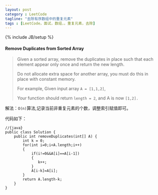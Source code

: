 ```yaml
---
layout: post
category : LeetCode
tagline: "去除有序数组中的重复元素"
tags : [LeetCode，面试，数组，，重复元素，去除]
---
```

{% include JB/setup %}

<h4 id="Remove-Duplicates-from-Sorted-Array
">Remove Duplicates from Sorted Array
</h4>
 
>Given a sorted array, remove the duplicates in place such that each element appear only once and return the new length.
>
>Do not allocate extra space for another array, you must do this in place with constant memory.
>
>For example,
Given input array `A = [1,1,2]`,
>
>Your function should return `length = 2`, and A is now `[1,2]. `

解法：`O(n)`算法,记录当前非重复元素的个数，调整索引赋值即可。

代码如下：
		
	//{java}
	public class Solution {
	    public int removeDuplicates(int[] A) {
	        int k = 0;
	        for(int i=0;i<A.length;i++)
	        {
	            if(i!=0&&A[i]==A[i-1])
	            {
	               k++;
	            }
	            A[i-k]=A[i];
	        }
	        return A.length-k;
	    }
	}